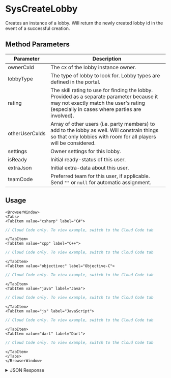 # SysCreateLobby

Creates an instance of a lobby. Will return the newly created lobby id in the event of a successful creation.

<PartialServop service_name="lobby" operation_name="SYS_CREATE_LOBBY" />

## Method Parameters

| Parameter      | Description                                                                                                                                                                          |
| -------------- | ------------------------------------------------------------------------------------------------------------------------------------------------------------------------------------ |
| ownerCxId      | The cx of the lobby instance owner.                                                                                                                                                  |
| lobbyType      | The type of lobby to look for. Lobby types are defined in the portal.                                                                                                                |
| rating         | The skill rating to use for finding the lobby. Provided as a separate parameter because it may not exactly match the user's rating (especially in cases where parties are involved). |
| otherUserCxIds | Array of other users (i.e. party members) to add to the lobby as well. Will constrain things so that only lobbies with room for all players will be considered.                      |
| settings       | Owner settings for this lobby.                                                                                                                                                       |
| isReady        | Initial ready-status of this user.                                                                                                                                                   |
| extraJson      | Initial extra-data about this user.                                                                                                                                                  |
| teamCode       | Preferred team for this user, if applicable. Send `""` or `null` for automatic assignment.                                                                                           |

## Usage

```mdx-code-block
<BrowserWindow>
<Tabs>
<TabItem value="csharp" label="C#">
```

```csharp
// Cloud Code only. To view example, switch to the Cloud Code tab
```

```mdx-code-block
</TabItem>
<TabItem value="cpp" label="C++">
```

```cpp
// Cloud Code only. To view example, switch to the Cloud Code tab
```

```mdx-code-block
</TabItem>
<TabItem value="objectivec" label="Objective-C">
```

```objectivec
// Cloud Code only. To view example, switch to the Cloud Code tab
```

```mdx-code-block
</TabItem>
<TabItem value="java" label="Java">
```

```java
// Cloud Code only. To view example, switch to the Cloud Code tab
```

```mdx-code-block
</TabItem>
<TabItem value="js" label="JavaScript">
```

```javascript
// Cloud Code only. To view example, switch to the Cloud Code tab
```

```mdx-code-block
</TabItem>
<TabItem value="dart" label="Dart">
```

```dart
// Cloud Code only. To view example, switch to the Cloud Code tab
```

```mdx-code-block
</TabItem>
</Tabs>
</BrowserWindow>
```

<details>
<summary>JSON Response</summary>

```json
{
    "data": {
        "lobbyId": "24797:CursorPartyV2:5"
    },
    "status": 200
}
```

</details>
